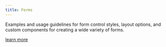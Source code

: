 ```yaml
---
title: Forms
---
```

Examples and usage guidelines for form control styles, layout options, and custom components for creating a wide variety of forms.

[learn more](https://getbootstrap.com/docs/4.1/components/forms/)
